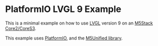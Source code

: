 # PlatformIO LVGL 9 Example

This is a minimal example on how to use [LVGL](https://lvgl.io/) version 9 on an [M5Stack Core2/CoreS3](https://shop.m5stack.com/collections/m5-controllers/CORE).

This example uses [PlatformIO](https://docs.platformio.org/en/latest/what-is-platformio.html), and the [M5Unified library](https://github.com/m5stack/M5Unified).

